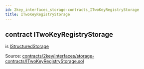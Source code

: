```yaml
---
id: 2key_interfaces_storage-contracts_ITwoKeyRegistryStorage
title: ITwoKeyRegistryStorage
---
```


<div class="contract-doc"><div class="contract"><h2 class="contract-header"><span class="contract-kind">contract</span> ITwoKeyRegistryStorage</h2><p class="base-contracts"><span>is</span> <a href="2key_interfaces_IStructuredStorage.html">IStructuredStorage</a></p><div class="source">Source: <a href="https://github.com/2keynet/web3-alpha/blob/v0.0.3/contracts/2key/interfaces/storage-contracts/ITwoKeyRegistryStorage.sol" target="_blank">contracts/2key/interfaces/storage-contracts/ITwoKeyRegistryStorage.sol</a></div></div></div>
